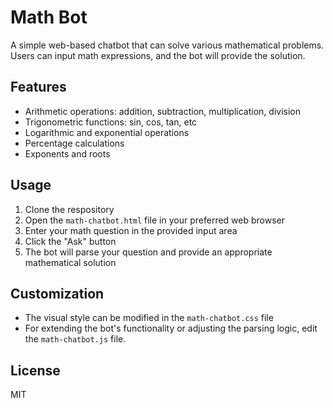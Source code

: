 # Math Bot
A simple web-based chatbot that can solve various mathematical problems. Users can input math expressions, and the bot will provide the solution.

## Features
- Arithmetic operations: addition, subtraction, multiplication, division
- Trigonometric functions: sin, cos, tan, etc
- Logarithmic and exponential operations
- Percentage calculations
- Exponents and roots

## Usage
1. Clone the respository
2. Open the `math-chatbot.html` file in your preferred web browser
3. Enter your math question in the provided input area
4. Click the "Ask" button
5. The bot will parse your question and provide an appropriate mathematical solution

## Customization
- The visual style can be modified in the `math-chatbot.css` file
- For extending the bot's functionality or adjusting the parsing logic, edit the `math-chatbot.js` file.

## License
MIT
